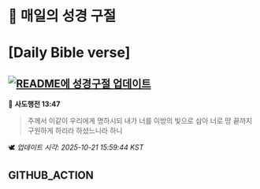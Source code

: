 # 🙏 매일의 성경 구절
# [Daily Bible verse]
## [![README에 성경구절 업데이트](https://github.com/DONGSUKA/first_test/actions/workflows/update-readme-bible.yml/badge.svg)](https://github.com/DONGSUKA/first_test/actions/workflows/update-readme-bible.yml)
<!-- START_BIBLE_VERSE -->
📖 **사도행전 13:47**
> 주께서 이같이 우리에게 명하시되 내가 너를 이방의 빛으로 삼아 너로 땅 끝까지 구원하게 하리라 하셨느니라 하니

🕊️ _업데이트 시각: 2025-10-21 15:59:44 KST_
  <!-- END_BIBLE_VERSE -->
## GITHUB_ACTION
